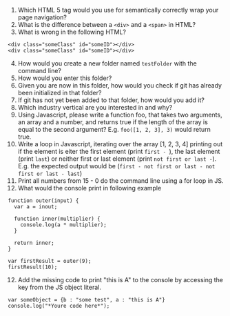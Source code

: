 1. Which HTML 5 tag would you use for semantically correctly wrap your page navigation?
2. What is the difference between a `<div>` and a `<span>` in HTML?
3. What is wrong in the following HTML?
  ```
  <div class="someClass" id="someID"></div>
  <div class="someClass" id="someID"></div>
  ```
4. How would you create a new folder named `testFolder` with the command line?
5. How would you enter this folder?
6. Given you are now in this folder, how would you check if git has already been initialized in that folder?
7. If git has not yet been added to that folder, how would you add it?
8. Which industry vertical are you interested in and why?
9. Using Javascript, please write a function foo, that takes two arguments, an array and a number, and returns true if the length of the array is equal to the second argument? E.g. `foo([1, 2, 3], 3)` would return true.
10. Write a loop in Javascript, iterating over the array [1, 2, 3, 4] printing out if the element is eiter the first element (print `first - `), the last element (print `last`) or neither first or last element (print `not first or last -`). E.g. the expected output would be (`first - not first or last - not first or last - last`)
11. Print all numbers from 15 - 0 do the command line using a for loop in JS.
12. What would the console print in following example
```
function outer(input) {
  var a = inout;
  
  function inner(multiplier) {
    console.log(a * multiplier);
  }
  
  return inner;
}

var firstResult = outer(9);
firstResult(10);
```
12. Add the missing code to print "this is A" to the console by accessing the key from the JS object literal.
```
var someObject = {b : "some test", a : "this is A"}
console.log("*Youre code here*");
```
